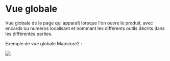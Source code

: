 # Vue globale

Vue globale de la page qui apparaît lorsque l'on ouvre le produit, avec encards ou numéros localisant et nommant les différents outils décrits dans les différentes parties.

Exemple de vue globale Mapstore2 :

![](/images/00_vue_globale.PNG)

